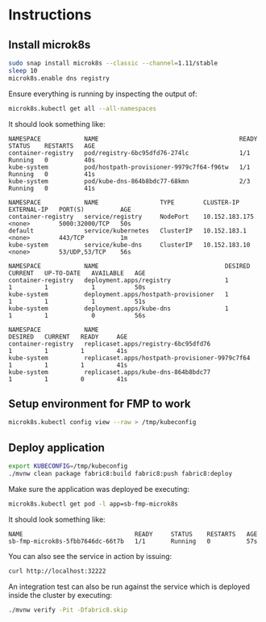 # Instructions

## Install microk8s

```bash
sudo snap install microk8s --classic --channel=1.11/stable
sleep 10
microk8s.enable dns registry
```

Ensure everything is running by inspecting the output of:

```bash
microk8s.kubectl get all --all-namespaces
```

It should look something like:

```
NAMESPACE            NAME                                       READY     STATUS    RESTARTS   AGE
container-registry   pod/registry-6bc95dfd76-274lc              1/1       Running   0          40s
kube-system          pod/hostpath-provisioner-9979c7f64-f96tw   1/1       Running   0          41s
kube-system          pod/kube-dns-864b8bdc77-68kmn              2/3       Running   0          41s

NAMESPACE            NAME                 TYPE        CLUSTER-IP       EXTERNAL-IP   PORT(S)          AGE
container-registry   service/registry     NodePort    10.152.183.175   <none>        5000:32000/TCP   50s
default              service/kubernetes   ClusterIP   10.152.183.1     <none>        443/TCP          1m
kube-system          service/kube-dns     ClusterIP   10.152.183.10    <none>        53/UDP,53/TCP    56s

NAMESPACE            NAME                                   DESIRED   CURRENT   UP-TO-DATE   AVAILABLE   AGE
container-registry   deployment.apps/registry               1         1         1            1           50s
kube-system          deployment.apps/hostpath-provisioner   1         1         1            1           51s
kube-system          deployment.apps/kube-dns               1         1         1            0           56s

NAMESPACE            NAME                                             DESIRED   CURRENT   READY     AGE
container-registry   replicaset.apps/registry-6bc95dfd76              1         1         1         41s
kube-system          replicaset.apps/hostpath-provisioner-9979c7f64   1         1         1         41s
kube-system          replicaset.apps/kube-dns-864b8bdc77              1         1         0         41s
```

## Setup environment for FMP to work

```bash
microk8s.kubectl config view --raw > /tmp/kubeconfig
```

## Deploy application

```bash
export KUBECONFIG=/tmp/kubeconfig
./mvnw clean package fabric8:build fabric8:push fabric8:deploy 
```

Make sure the application was deployed be executing:

```bash
microk8s.kubectl get pod -l app=sb-fmp-microk8s
```

It should look something like:

```
NAME                               READY     STATUS    RESTARTS   AGE
sb-fmp-microk8s-5fbb7646dc-66t7b   1/1       Running   0          57s
```

You can also see the service in action by issuing:

```bash
curl http://localhost:32222
```

An integration test can also be run against the service which is deployed inside the cluster by executing:

```bash
./mvnw verify -Pit -Dfabric8.skip
```


